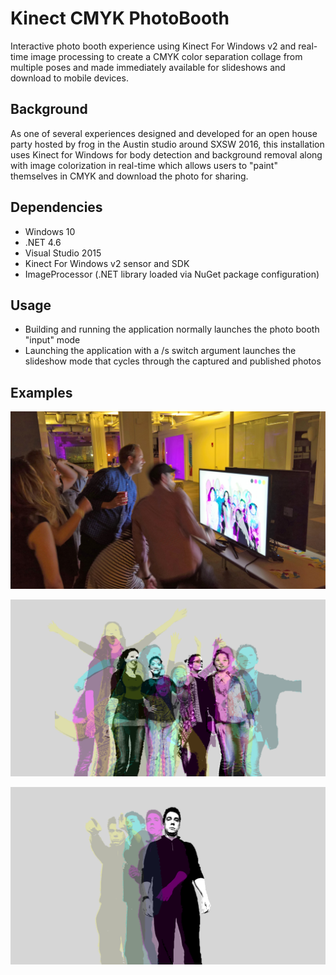 # Kinect CMYK PhotoBooth
Interactive photo booth experience using Kinect For Windows v2 and real-time image processing to create a CMYK color separation collage from multiple poses and made immediately available for slideshows and download to mobile devices.

## Background

As one of several experiences designed and developed for an open house party hosted by frog in the Austin studio around SXSW 2016, this installation uses Kinect for Windows for body detection and background removal along with image colorization in real-time which allows users to "paint" themselves in CMYK and download the photo for sharing.

## Dependencies

* Windows 10
* .NET 4.6
* Visual Studio 2015
* Kinect For Windows v2 sensor and SDK
* ImageProcessor (.NET library loaded via NuGet package configuration)

## Usage

* Building and running the application normally launches the photo booth "input" mode
* Launching the application with a /s switch argument launches the slideshow mode that cycles through the captured and published photos

## Examples

![Kinect CMYK PhotoBooth](images/frog-kinect-cmyk-photobooth-input.jpg)

![Kinect CMYK PhotoBooth](images/frog-kinect-cmyk-photobooth-output-1.png)

![Kinect CMYK PhotoBooth](images/frog-kinect-cmyk-photobooth-output-2.png)